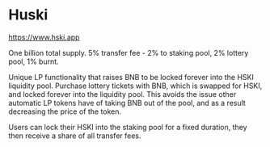 # Huski
https://www.hski.app

One billion total supply. 5% transfer fee - 2% to staking pool, 2% lottery pool, 1% burnt.

Unique LP functionality that raises BNB to be locked forever into the HSKI liquidity pool. Purchase lottery tickets with BNB, which is swapped for HSKI, and locked forever into the liquidity pool. 
This avoids the issue other automatic LP tokens have of taking BNB out of the pool, and as a result decreasing the price of the token.

Users can lock their HSKI into the staking pool for a fixed duration, they then receive a share of all transfer fees.
